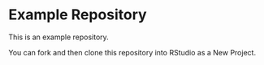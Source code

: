 # Example Repository

This is an example repository.

You can fork and then clone this repository into RStudio as a New Project.
